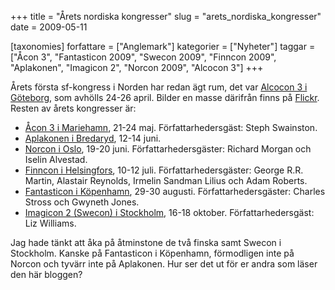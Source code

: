 +++
title = "Årets nordiska kongresser"
slug = "arets_nordiska_kongresser"
date = 2009-05-11

[taxonomies]
forfattare = ["Anglemark"]
kategorier = ["Nyheter"]
taggar = ["Åcon 3", "Fantasticon 2009", "Swecon 2009", "Finncon 2009", "Aplakonen", "Imagicon 2", "Norcon 2009", "Alcocon 3"]
+++

Årets första sf-kongress i Norden har redan ägt rum, det var <a href="http://www.clubcosmos.net/Alcocon3/">Alcocon 3 i Göteborg</a>, som avhölls 24-26 april. Bilder en masse därifrån finns på <a href="http://www.flickr.com/photos/tags/alcocon3/">Flickr</a>. Resten av årets kongresser är:
<ul>
	<li><a href="http://acon3.wordpress.com/">Åcon 3 i Mariehamn</a>, 21-24 maj. Författarhedersgäst: Steph Swainston.</li>
	<li><a href="http://www.norensoversattningar.se/Aplakonen/">Aplakonen i Bredaryd</a>, 12-14 juni.</li>
	<li><a href="http://norcon.fandom.no/">Norcon i Oslo</a>, 19-20 juni. Författarhedersgäster: Richard Morgan och Iselin Alvestad.</li>
	<li><a href="http://2009.finncon.org/en/">Finncon i Helsingfors</a>, 10-12 juli. Författarhedersgäster: George R.R. Martin, Alastair Reynolds, Irmelin Sandman Lilius och Adam Roberts.</li>
	<li><a href="http://www.fantasticon.dk/fantasticon2009">Fantasticon i Köpenhamn</a>, 29-30 augusti. Författarhedersgäster: Charles Stross och Gwyneth Jones.</li>
	<li><a href="http://www.imagicon.se/">Imagicon 2 (Swecon) i Stockholm</a>, 16-18 oktober. Författarhedersgäst: Liz Williams.</li>
</ul>
Jag hade tänkt att åka på åtminstone de två finska samt Swecon i Stockholm. Kanske på Fantasticon i Köpenhamn, förmodligen inte på Norcon och tyvärr inte på Aplakonen. Hur ser det ut för er andra som läser den här bloggen?
